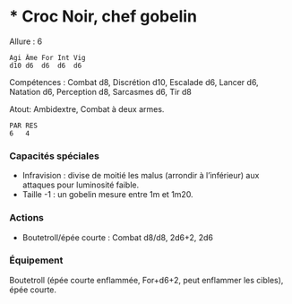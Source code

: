 # * Croc Noir, chef gobelin

Allure : 6

	Agi	Âme	For	Int	Vig
	d10	d6	d6	d6	d6

Compétences : Combat d8, Discrétion d10, Escalade d6, Lancer d6, Natation d6, Perception d8, Sarcasmes d6, Tir d8

Atout: Ambidextre, Combat à deux armes.

	PAR	RES
	6	4

### Capacités spéciales
- Infravision : divise de moitié les malus (arrondir à l’inférieur) aux attaques pour luminosité faible.
- Taille -1 : un gobelin mesure entre 1m et 1m20.

### Actions
- Boutetroll/épée courte : Combat d8/d8, 2d6+2, 2d6

### Équipement
Boutetroll (épée courte enflammée, For+d6+2, peut enflammer les cibles), épée courte.

